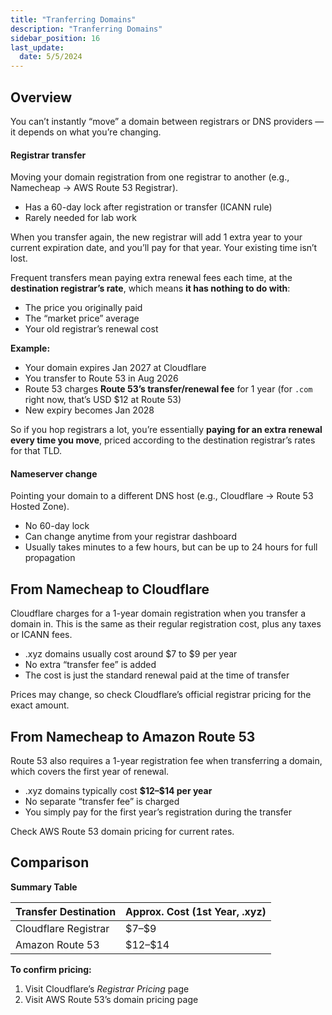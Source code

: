 ```yaml
---
title: "Tranferring Domains"
description: "Tranferring Domains"
sidebar_position: 16
last_update:
  date: 5/5/2024
---
```



## Overview

You can’t instantly “move” a domain between registrars or DNS providers — it depends on what you’re changing.

#### Registrar transfer

Moving your domain registration from one registrar to another (e.g., Namecheap → AWS Route 53 Registrar).

- Has a 60-day lock after registration or transfer (ICANN rule)
- Rarely needed for lab work

When you transfer again, the new registrar will add 1 extra year to your current expiration date, and you’ll pay for that year. Your existing time isn’t lost.

Frequent transfers mean paying extra renewal fees each time, at the **destination registrar’s rate**, which means **it has nothing to do with**:

- The price you originally paid
- The “market price” average
- Your old registrar’s renewal cost

**Example:**

- Your domain expires Jan 2027 at Cloudflare
- You transfer to Route 53 in Aug 2026
- Route 53 charges **Route 53’s transfer/renewal fee** for 1 year (for `.com` right now, that’s USD \$12 at Route 53)
- New expiry becomes Jan 2028

So if you hop registrars a lot, you’re essentially **paying for an extra renewal every time you move**, priced according to the destination registrar’s rates for that TLD.


#### Nameserver change

Pointing your domain to a different DNS host (e.g., Cloudflare → Route 53 Hosted Zone).

- No 60-day lock
- Can change anytime from your registrar dashboard
- Usually takes minutes to a few hours, but can be up to 24 hours for full propagation


## From Namecheap to Cloudflare 

Cloudflare charges for a 1-year domain registration when you transfer a domain in. This is the same as their regular registration cost, plus any taxes or ICANN fees.

- .xyz domains usually cost around $7 to $9 per year
- No extra “transfer fee” is added
- The cost is just the standard renewal paid at the time of transfer

Prices may change, so check Cloudflare’s official registrar pricing for the exact amount.


## From Namecheap to Amazon Route 53

Route 53 also requires a 1-year registration fee when transferring a domain, which covers the first year of renewal.

- .xyz domains typically cost **\$12–\$14 per year**
- No separate “transfer fee” is charged
- You simply pay for the first year’s registration during the transfer

Check AWS Route 53 domain pricing for current rates.

## Comparison

**Summary Table**

| Transfer Destination | Approx. Cost (1st Year, .xyz) |
| -------------------- | ----------------------------- |
| Cloudflare Registrar | \$7–\$9                       |
| Amazon Route 53      | \$12–\$14                     |


**To confirm pricing:**

1. Visit Cloudflare’s *Registrar Pricing* page
2. Visit AWS Route 53’s domain pricing page


